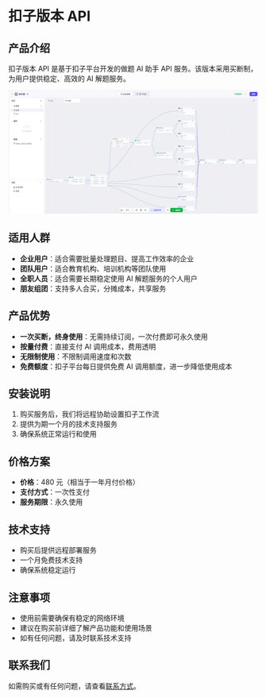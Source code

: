 # 扣子版本 API

## 产品介绍

扣子版本 API 是基于扣子平台开发的做题 AI 助手 API 服务。该版本采用买断制，为用户提供稳定、高效的 AI 解题服务。

![扣子版本介绍](./img/Snipaste_2025-03-25_01-42-53.png)

## 适用人群

- **企业用户**：适合需要批量处理题目、提高工作效率的企业
- **团队用户**：适合教育机构、培训机构等团队使用
- **全职人员**：适合需要长期稳定使用 AI 解题服务的个人用户
- **朋友组团**：支持多人合买，分摊成本，共享服务

## 产品优势

- **一次买断，终身使用**：无需持续订阅，一次付费即可永久使用
- **按量付费**：直接支付 AI 调用成本，费用透明
- **无限制使用**：不限制调用速度和次数
- **免费额度**：扣子平台每日提供免费 AI 调用额度，进一步降低使用成本

## 安装说明

1. 购买服务后，我们将远程协助设置扣子工作流
2. 提供为期一个月的技术支持服务
3. 确保系统正常运行和使用

## 价格方案

- **价格**：480 元（相当于一年月付价格）
- **支付方式**：一次性支付
- **服务期限**：永久使用

## 技术支持

- 购买后提供远程部署服务
- 一个月免费技术支持
- 确保系统稳定运行

## 注意事项

- 使用前需要确保有稳定的网络环境
- 建议在购买前详细了解产品功能和使用场景
- 如有任何问题，请及时联系技术支持

## 联系我们

如需购买或有任何问题，请查看[联系方式](../contact.md)。
